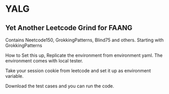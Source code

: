 # YALG

## Yet Another Leetcode Grind for FAANG

Contains Neetcode150, GrokkingPatterns, Blind75 and others. Starting with GrokkingPatterns

How to Set this up, 
Replicate the environment from environment yaml. The environment comes with local tester. 

Take your session cookie from leetcode and set it up as environment variable. 

Download the test cases and you can run the code. 







